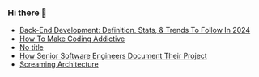 ### Hi there 👋
<!-- daily.dev BOOKMARKS:START -->
- [Back-End Development: Definition, Stats, &amp; Trends To Follow In 2024](https://app.daily.dev/posts/UvHqMlRlx?utm_source=rss&utm_medium=bookmarks&utm_campaign=mBzS9yGu2kYgKY4tuhxYN)
- [How To Make Coding Addictive](https://app.daily.dev/posts/630FmWa0q?utm_source=rss&utm_medium=bookmarks&utm_campaign=mBzS9yGu2kYgKY4tuhxYN)
- [No title](https://app.daily.dev/posts/HFxn8nziq?utm_source=rss&utm_medium=bookmarks&utm_campaign=mBzS9yGu2kYgKY4tuhxYN)
- [How Senior Software Engineers Document Their Project](https://app.daily.dev/posts/1NjLudsSK?utm_source=rss&utm_medium=bookmarks&utm_campaign=mBzS9yGu2kYgKY4tuhxYN)
- [Screaming Architecture](https://app.daily.dev/posts/rkvsiHj6O?utm_source=rss&utm_medium=bookmarks&utm_campaign=mBzS9yGu2kYgKY4tuhxYN)
<!-- daily.dev BOOKMARKS:END -->
<!--
**nirmal-patel-s/nirmal-patel-s** is a ✨ _special_ ✨ repository because its `README.md` (this file) appears on your GitHub profile.

Here are some ideas to get you started:

- 🔭 I’m currently working on ...
- 🌱 I’m currently learning ...
- 👯 I’m looking to collaborate on ...
- 🤔 I’m looking for help with ...
- 💬 Ask me about ...
- 📫 How to reach me: ...
- 😄 Pronouns: ...
- ⚡ Fun fact: ...
-->

